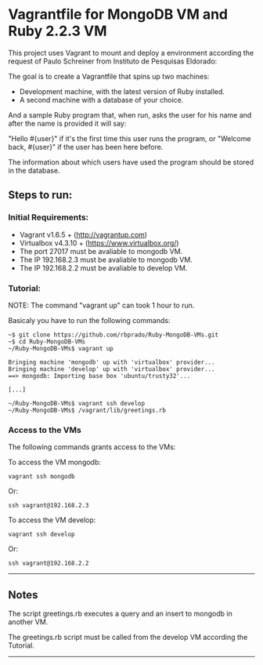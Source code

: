 # Vagrantfile for MongoDB VM and Ruby 2.2.3 VM

This project uses Vagrant to mount and deploy a environment
according the request of Paulo Schreiner from Instituto de
Pesquisas Eldorado:

The goal is to create a Vagrantfile that spins up two machines:

 - Development machine, with the latest version of Ruby installed.
 - A second machine with a database of your choice.

And a sample Ruby program that, when run, asks the user for his
name and after the name is provided it will say:

"Hello #{user}" if it's the first time this user runs the program, or
"Welcome back, #{user}" if the user has been here before.

The information about which users have used the program should be
stored in the database.

## Steps to run:

### Initial Requirements:

  * Vagrant v1.6.5 + (http://vagrantup.com)
  * Virtualbox v4.3.10 + (https://www.virtualbox.org/)
  * The port 27017 must be avaliable to mongodb VM.
  * The IP 192.168.2.3 must be avaliable to mongodb VM.
  * The IP 192.168.2.2 must be avaliable to develop VM.

### Tutorial:
    
NOTE: The command "vagrant up" can took 1 hour to run.

Basicaly you have to run the following commands:
    
    ~$ git clone https://github.com/rbprado/Ruby-MongoDB-VMs.git
    ~$ cd Ruby-MongoDB-VMs
    ~/Ruby-MongoDB-VMs$ vagrant up

    Bringing machine 'mongodb' up with 'virtualbox' provider...
    Bringing machine 'develop' up with 'virtualbox' provider...
    ==> mongodb: Importing base box 'ubuntu/trusty32'...

    [...]

    ~/Ruby-MongoDB-VMs$ vagrant ssh develop
    ~/Ruby-MongoDB-VMs$ /vagrant/lib/greetings.rb

### Access to the VMs

The following commands grants access to the VMs:

To access the VM mongodb:

    vagrant ssh mongodb

Or:

    ssh vagrant@192.168.2.3

To access the VM develop:

    vagrant ssh develop

Or:

    ssh vagrant@192.168.2.2

---

## Notes

The script greetings.rb executes a query and an insert to
mongodb in another VM.

The greetings.rb script must be called from the develop VM
according the Tutorial.

---
